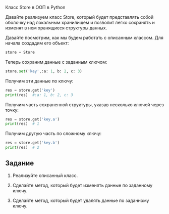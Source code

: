 Класс Store в ООП в Python

Давайте реализуем класс Store, который будет представлять собой оболочку над локальным хранилищем и позволит легко сохранять и изменят в нем хранящиеся структуры данных.

Давайте посмотрим, как мы будем работать с описанным классом. Для начала создадим его объект:
```py
store = Store 
```

Теперь сохраним данные с заданным ключом:
```py
store.set('key',:a: 1, b: 2, c: 3) 
```

Получим эти данные по ключу:
```py
res = store.get('key') 
print(res)  #:a: 1, b: 2, c: 3
```

Получим часть сохраненной структуры, указав несколько ключей через точку:
```py
res = store.get('key.a') 
print(res)  # 1
```

Получим другую часть по сложному ключу:
```py
res = store.get('key.b') 
print(res)  # 2
```

## Задание

1. Реализуйте описанный класс.

2. Сделайте метод, который будет изменять данные по заданному ключу.

3. Сделайте метод, который будет удалять данные по заданному ключу.

